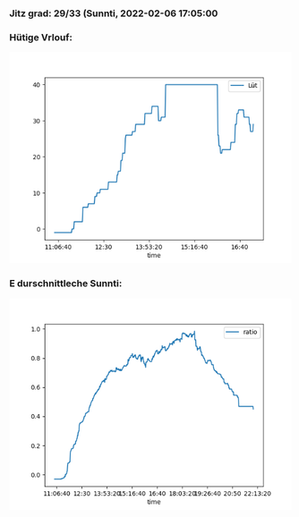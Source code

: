 ### Jitz grad: 29/33 (Sunnti, 2022-02-06 17:05:00

### Hütige Vrlouf:
![Graph](Today.png)

### E durschnittleche Sunnti:
![Graph](Sunnti.png)